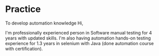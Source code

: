 # Practice
To develop automation knowledge
Hi,

I'm professionally experienced person in Software manual testing for 4 years with updated skills.
I'm also having automation hands-on testing experience for 1.3 years in selenium with Java
(done automation course with certification).
